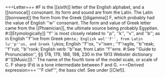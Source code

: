 ===Letter===
#F is the [[sixth]] letter of the English alphabet, and a [[nonvocal]] consonant. Its form and sound are from the Latin. The Latin [[borrowed]] the form from the Greek [[digamma]] &#988;, which probably had the value of English ''w'' consonant. The form and value of Greek letter came from the [[Ph&oelig;nician]], the ultimate source being probably Egyptian. 
#:[[Etymologically]] ''f'' is most closely related to ''p'', ''k'', ''v'', and ''b''; as in English ''f''ive from Greek pe`nte; English wol''f'', from Latin lu''p''us, and Greek ly`kos; English ''f''ox, ''v''ixen ; ''f''ragile, ''b''reak; ''f''ruit, ''b''rook; English verb ''b''ear, from Latin ''f''erre. 
#:See ''Guide to Pronunciation'', &sect;&sect; 178, 179, 188, 198, 230 in the 1913 Webster dictionary
#''([[Music]]).'' The name of the fourth tone of the model scale, or scale of C. F sharp (F&#9839;) is a tone intermediate between F and G.
===Derived expression===
'''F clef''', the bass clef. See under [[Clef]].